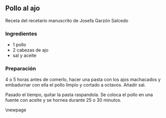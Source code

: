 ## Pollo al ajo

Receta del recetario manuscrito de Josefa Garzón Salcedo

### Ingredientes

- 1 pollo
- 2 cabezas de ajo
- sal y aceite

### Preparación

4 o 5 horas antes de comerlo,
hacer una pasta con los ajos machacados
y embadurnar con ella el pollo limpio y cortado a octavos.
Añadir sal.

Pasado el tiempo, quitar la pasta raspandola.
Se coloca el pollo en una fuente con aceite
y se hornea durante 25 o 30 minutos.

\newpage
